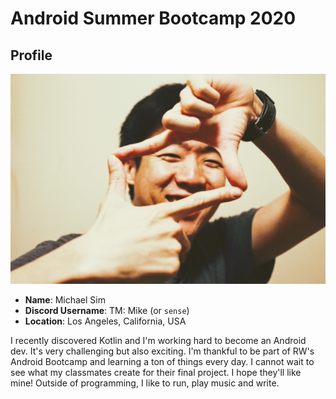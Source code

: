 # Android Summer Bootcamp 2020

## Profile

![Mike's Profile Image](images/profile_photo_may_2020.jpg)

* **Name**: Michael Sim
* **Discord Username**: TM: Mike (or `sense`)
* **Location**: Los Angeles, California, USA

I recently discovered Kotlin and I'm working hard to become an Android dev.
It's very challenging but also exciting. I'm thankful to be part of RW's
Android Bootcamp and learning a ton of things every day. I cannot wait to see
what my classmates create for their final project. I hope they'll like mine!
Outside of programming, I like to run, play music and write.

